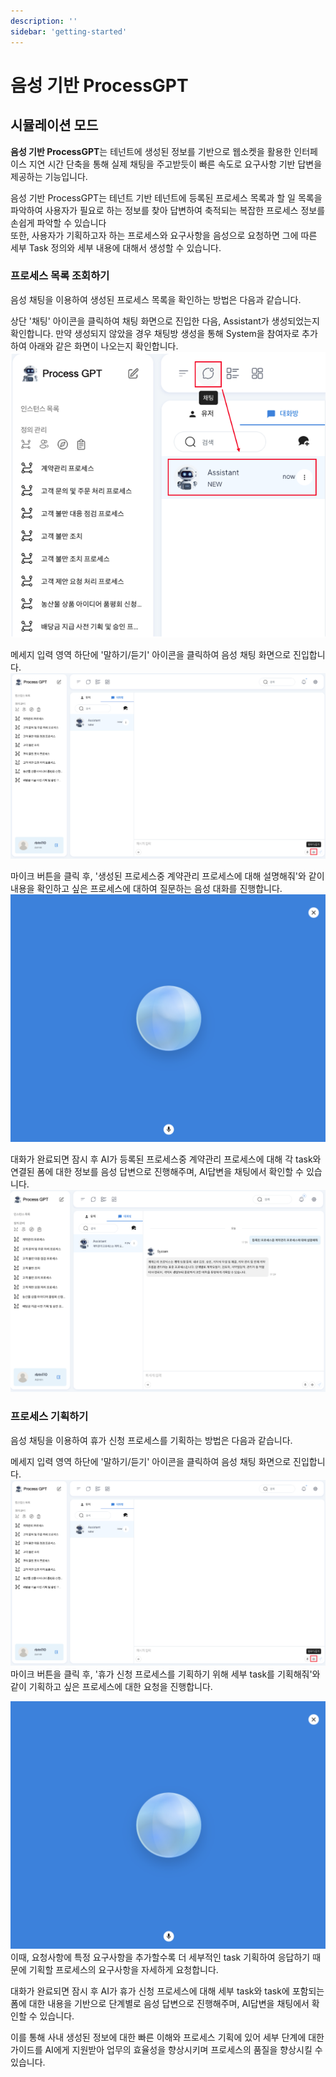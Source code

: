 ```yaml
---
description: ''
sidebar: 'getting-started'
---
```


# 음성 기반 ProcessGPT

## 시뮬레이션 모드

**음성 기반 ProcessGPT**는 테넌트에 생성된 정보를 기반으로 웹소켓을 활용한 인터페이스 지연 시간 단축을 통해 실제 채팅을 주고받듯이 빠른 속도로 요구사항 기반 답변을 제공하는 기능입니다.<br>

음성 기반 ProcessGPT는 테넌트 기반 테넌트에 등록된 프로세스 목록과 할 일 목록을 파악하여 사용자가 필요로 하는 정보를 찾아 답변하여 축적되는 복잡한 프로세스 정보를 손쉽게 파악할 수 있습니다 <br>
또한, 사용자가 기획하고자 하는 프로세스와 요구사항을 음성으로 요청하면 그에 따른 세부 Task 정의와 세부 내용에 대해서 생성할 수 있습니다.


### 프로세스 목록 조회하기

음성 채팅을 이용하여 생성된 프로세스 목록을 확인하는 방법은 다음과 같습니다.

상단 '채팅' 아이콘을 클릭하여 채팅 화면으로 진입한 다음, Assistant가 생성되었는지 확인합니다. 만약 생성되지 않았을 경우 채팅방 생성을 통해 System을 참여자로 추가하여 아래와 같은 화면이 나오는지 확인합니다.<br>
![](../../uengine-image/process-gpt/voice-chat/1.채팅화면.png)

메세지 입력 영역 하단에 '말하기/듣기' 아이콘을 클릭하여 음성 채팅 화면으로 진입합니다.<br>
![](../../uengine-image/process-gpt/voice-chat/2.음성채팅진입.png)

마이크 버튼을 클릭 후, '생성된 프로세스중 계약관리 프로세스에 대해 설명해줘'와 같이 내용을 확인하고 싶은 프로세스에 대하여 질문하는 음성 대화를 진행합니다.<br>
![](../../uengine-image/process-gpt/voice-chat/3.음성채팅.png)

대화가 완료되면 잠시 후 AI가 등록된 프로세스중 계약관리 프로세스에 대해 각 task와 연결된 폼에 대한 정보를 음성 답변으로 진행해주며, AI답변을 채팅에서 확인할 수 있습니다.<br>
![](../../uengine-image/process-gpt/voice-chat/4.목록조회.png)

### 프로세스 기획하기

음성 채팅을 이용하여 휴가 신청 프로세스를 기획하는 방법은 다음과 같습니다.

메세지 입력 영역 하단에 '말하기/듣기' 아이콘을 클릭하여 음성 채팅 화면으로 진입합니다.
![](../../uengine-image/process-gpt/voice-chat/2.음성채팅진입.png)
마이크 버튼을 클릭 후, '휴가 신청 프로세스를 기획하기 위해 세부 task를 기획해줘'와 같이 기획하고 싶은 프로세스에 대한 요청을 진행합니다.<br>

![](../../uengine-image/process-gpt/voice-chat/3.음성채팅.png)
이때, 요청사항에 특정 요구사항을 추가할수록 더 세부적인 task 기획하여 응답하기 때문에 기획할 프로세스의 요구사항을 자세하게 요청합니다.

대화가 완료되면 잠시 후 AI가 휴가 신청 프로세스에 대해 세부 task와 task에 포함되는 폼에 대한 내용을 기반으로 단계별로 음성 답변으로 진행해주며, AI답변을 채팅에서 확인할 수 있습니다.<br>

이를 통해 사내 생성된 정보에 대한 빠른 이해와 프로세스 기획에 있어 세부 단계에 대한 가이드를 AI에게 지원받아 업무의 효율성을 향상시키며 프로세스의 품질을 향상시킬 수 있습니다.